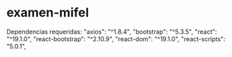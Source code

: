 # examen-mifel
 
Dependencias requeridas:
   "axios": "^1.8.4",
    "bootstrap": "^5.3.5",
    "react": "^19.1.0",
    "react-bootstrap": "^2.10.9",
    "react-dom": "^19.1.0",
    "react-scripts": "5.0.1",
